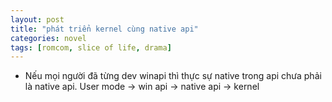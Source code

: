 ```yaml
---
layout: post
title: "phát triển kernel cùng native api"
categories: novel
tags: [romcom, slice of life, drama]
---
```


- Nếu mọi người đã từng dev winapi thì thực sự native trong api chưa phải là native api. 
User mode -> win api -> native api -> kernel